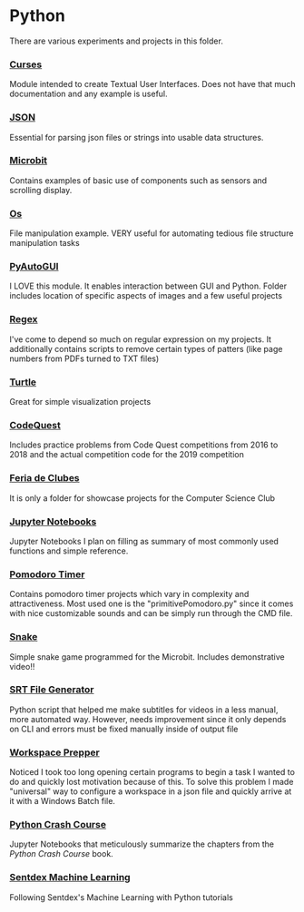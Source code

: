 # Python
There are various experiments and projects in this folder.

### [Curses](./Modules/curses)
Module intended to create Textual User Interfaces. Does not have that much
documentation and any example is useful.

### [JSON](./Modules/json)
Essential for parsing json files or strings into usable data structures.

### [Microbit](./Modules/microbit)
Contains examples of basic use of components such as sensors and scrolling
display.

### [Os](./Modules/os)
File manipulation example. VERY useful for automating tedious file structure manipulation tasks

### [PyAutoGUI](./Modules/pyautogui)
I LOVE this module. It enables interaction between GUI and Python. Folder
includes location of specific aspects of images and a few useful projects

### [Regex](./Modules/re)
I've come to depend so much on regular expression on my projects. It
additionally contains scripts to remove certain types of patters (like page
numbers from PDFs turned to TXT files)

### [Turtle](./Modules/turtle)
Great for simple visualization projects

### [CodeQuest](./Projects/CodeQuest)
Includes practice problems from Code Quest competitions from 2016 to 2018
and the actual competition code for the 2019 competition

### [Feria de Clubes](./Projects/FeriadeClubes2018)
It is only a folder for showcase projects for the Computer Science Club

### [Jupyter Notebooks](./Projects/JupyterNotebooks)
Jupyter Notebooks I plan on filling as summary of most commonly used
functions and simple reference.

### [Pomodoro Timer](./Projects/Pomodoro%20timer)
Contains pomodoro timer projects which vary in complexity and
attractiveness. Most used one is the "primitivePomodoro.py" since it comes
with nice customizable sounds and can be simply run through the CMD file.

### [Snake](./Projects/Snake)
Simple snake game programmed for the Microbit. Includes demonstrative video!!

### [SRT File Generator](./Projects/srtFileGenerator)
Python script that helped me make subtitles for videos in a less manual,
more automated way. However, needs improvement since it only depends on CLI
and errors must be fixed manually inside of output file

### [Workspace Prepper](./Projects/WorkspacePrepper)
Noticed I took too long opening certain programs to begin a task I wanted to
do and quickly lost motivation because of this. To solve this problem I made "universal" way to
configure a workspace in a json file and quickly arrive at it with a
Windows Batch file. 

### [Python Crash Course](./PythonCrashCourse)
Jupyter Notebooks that meticulously summarize the chapters from the _Python
Crash Course_ book.

### [Sentdex Machine Learning](./sentdexMachineLearning)
Following Sentdex's Machine Learning with Python tutorials 
